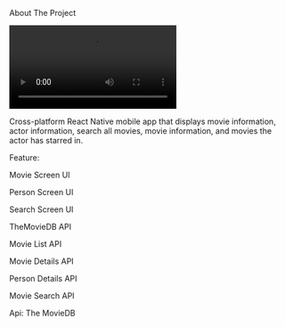 About The Project

<video controls src="movieApp.mp4" title="Title"></video>

Cross-platform React Native mobile app that displays movie information, actor information, search all movies, movie information, and movies the actor has starred in.

Feature:

Movie Screen UI

Person Screen UI

Search Screen UI

TheMovieDB API

Movie List API

Movie Details API

Person Details API

Movie Search API

Api: The MovieDB

